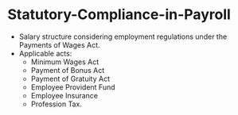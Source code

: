 # Statutory-Compliance-in-Payroll

- Salary structure considering employment regulations under the Payments of Wages Act.
- Applicable acts:
  - Minimum Wages Act
  - Payment of Bonus Act
  - Payment of Gratuity Act
  - Employee Provident Fund
  - Employee Insurance
  - Profession Tax.
